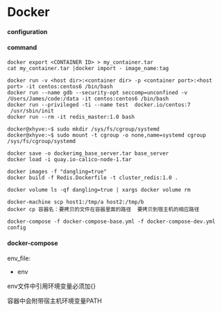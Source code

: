 # Docker

#### configuration

#### command

    docker export <CONTAINER ID> > my_container.tar
    cat my_container.tar |docker import - image_name:tag

    docker run -v <host dir>:<container dir> -p <container port>:<host port> -it centos:centos6 /bin/bash
    docker run --name gdb --security-opt seccomp=unconfined -v /Users/James/code:/data -it centos:centos6 /bin/bash
    docker run --privileged -ti --name test  docker.io/centos:7  /usr/sbin/init
    docker run --rm -it redis_master:1.0 bash

    docker@xhyve:~$ sudo mkdir /sys/fs/cgroup/systemd
    docker@xhyve:~$ sudo mount -t cgroup -o none,name=systemd cgroup /sys/fs/cgroup/systemd

    docker save -o dockerimg_base_server.tar base_server
    docker load -i quay.io-calico-node-1.tar

    docker images -f "dangling=true"
    docker build -f Redis.Dockerfile -t cluster_redis:1.0 .

    docker volume ls -qf dangling=true | xargs docker volume rm

    docker-machine scp host1:/tmp/a host2:/tmp/b
    docker cp 容器名：要拷贝的文件在容器里面的路径  要拷贝到宿主机的相应路径

    docker-compose -f docker-compose-base.yml -f docker-compose-dev.yml config


#### docker-compose

env_file:
   - env

env文件中引用环境变量必须加{}

容器中会附带宿主机环境变量PATH
